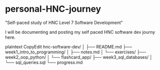 # personal-HNC-journey
"Self-paced study of HNC Level 7 Software Development"

I will be documenting and posting my self paced HNC software dev journy here.

plaintext
CopyEdit
hnc-software-dev/
│
├── README.md
├── week1_intro_to_programming/
│   ├── notes.md
│   └── exercises/
├── week2_oop_python/
│   └── flashcard_app/
├── week3_sql_databases/
│   └── sql_queries.sql
└── progress.md

